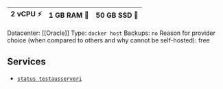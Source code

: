 | 2 vCPU ⚡ | 1 GB RAM 🧰 | 50 GB SSD 💾 |
| -------- | ----------- | ------------ |
Datacenter: [[Oracle]]
Type: `docker host`
Backups: `no`
Reason for provider choice (when compared to others and why cannot be self-hosted): free
## Services

- [`status testausserveri`](https://status.testausserveri.fi)

